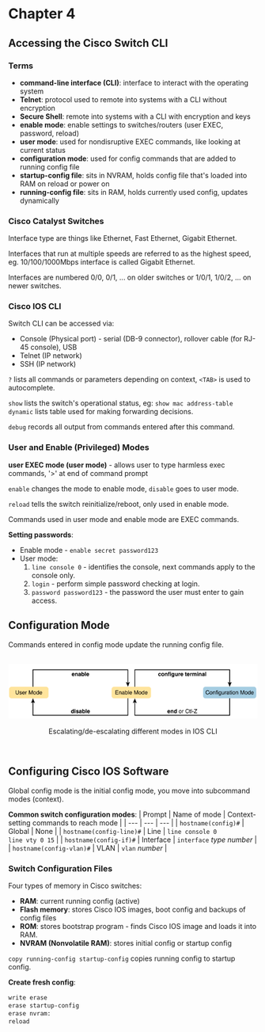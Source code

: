 # Chapter 4

## Accessing the Cisco Switch CLI

### Terms
* **command-line interface (CLI)**: interface to interact with the operating system 
* **Telnet**: protocol used to remote into systems with a CLI without encryption
* **Secure Shell**: remote into systems with a CLI with encryption and keys
* **enable mode**: enable settings to switches/routers (user EXEC, password, reload)
* **user mode**: used for nondisruptive EXEC commands, like looking at current status
* **configuration mode**: used for config commands that are added to running config file
* **startup-config file**: sits in NVRAM, holds config file that's loaded into RAM on reload or power on
* **running-config file**: sits in RAM, holds currently used config, updates dynamically


### Cisco Catalyst Switches

Interface type are things like Ethernet, Fast Ethernet, Gigabit Ethernet.

Interfaces that run at multiple speeds are referred to as the highest speed, eg. 10/100/1000Mbps interface is called Gigabit Ethernet.

Interfaces are numbered 0/0, 0/1, ... on older switches or 1/0/1, 1/0/2, ... on newer switches.

### Cisco IOS CLI

Switch CLI can be accessed via:
* Console (Physical port) - serial (DB-9 connector), rollover cable (for RJ-45 console), USB
* Telnet (IP network)
* SSH (IP network)

<!-- Default console port settings (last 3 settings are **8N1**):
* 9600 bits/second
* No hardware flow control
* **8**-bit ASCII
* **N**o parity bits
* **1** stop bit -->

`?` lists all commands or parameters depending on context, `<TAB>` is used to autocomplete.

`show` lists the switch's operational status, eg: `show mac address-table dynamic` lists table used for making forwarding decisions.

`debug` records all output from commands entered after this command.

### User and Enable (Privileged) Modes

**user EXEC mode (user mode)** - allows user to type harmless exec commands, '>' at end of command prompt

`enable` changes the mode to enable mode, `disable` goes to user mode.

`reload` tells the switch reinitialize/reboot, only used in enable mode.

Commands used in user mode and enable mode are EXEC commands.

**Setting passwords**:
* Enable mode - `enable secret password123` 
* User mode:
    1. `line console 0` - identifies the console, next commands apply to the console only.
    2. `login` - perform simple password checking at login.
    3. `password password123` - the password the user must enter to gain access.

## Configuration Mode

Commands entered in config mode update the running config file.

<div style="text-align: center">
    <br>
    <img src="images/ios-modes.png" width="600px" alt="Escalating/de-escalating different modes in IOS CLI">
    <p>Escalating/de-escalating different modes in IOS CLI</p>
    <br>
</div>

## Configuring Cisco IOS Software

Global config mode is the initial config mode, you move into subcommand modes (context).

**Common switch configuration modes**:
| Prompt | Name of mode | Context-setting commands to reach mode |
| --- | --- | --- |
| `hostname(config)#` | Global | None |
| `hostname(config-line)#` | Line | `line console 0`<br>`line vty 0 15` |
| `hostname(config-if)#` | Interface | `interface` *type* *number* |
| `hostname(config-vlan)#` | VLAN | `vlan` *number* |

### Switch Configuration Files

Four types of memory in Cisco switches:
* **RAM**: current running config (active)
* **Flash memory**: stores Cisco IOS images, boot config and backups of config files
* **ROM**: stores bootstrap program - finds Cisco IOS image and loads it into RAM.
* **NVRAM (Nonvolatile RAM)**: stores initial config or startup config

`copy running-config startup-config` copies running config to startup config.

**Create fresh config**:

```
write erase
erase startup-config
erase nvram:
reload
```

<!--
Modes:
* User Mode 'hostname>'
* Enable Mode 'hostname#'
* Config Mode 'hostname(config)#'

<div style="text-align: center">
    <br>
    <img src="images/cisco-ios-command-hierarchy.png" width="" alt="Cisco IOS command hierarchy">
    <p>Cisco IOS command hierarchy</p>
    <br>
</div>
-->